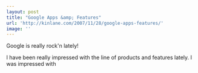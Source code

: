 ```yaml
---
layout: post
title: "Google Apps &amp; Features"
url: 'http://kinlane.com/2007/11/28/google-apps-features/'
image: ''
---
```


Google is really rock'n lately!

I have been really impressed with the line of products and features lately. I was impressed with